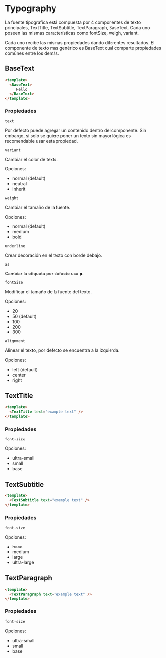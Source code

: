 # Typography

La fuente tipografica está compuesta por 4 componentes de texto principales, TextTitle, TextSubtitle, TextParagraph, BaseText. Cada uno poseen las mismas características como fontSize, weigh, variant.

Cada uno recibe las mismas propiedades dando diferentes resultados.
El componente de texto mas genérico es BaseText cual comparte propiedades comúnes entre los demás.


## BaseText

```html
<template>
  <BaseText>
     Hello 
  </BaseText>
</template>
```

### Propiedades

```text```

Por defecto puede agregar un contenido dentro del componente. Sin embargo, si solo se quiere poner un texto sin mayor lógica es recomendable usar esta propiedad.

```variant```

Cambiar el color de texto.

Opciones:
* normal (default)
* neutral
* inherit

```weight```

Cambiar el tamaño de la fuente.

Opciones:
* normal (default)
* medium
* bold

```underline```

Crear decoración en el texto con borde debajo.

```as```

Cambiar la etiqueta por defecto usa **p**.

```fontSize```

Modificar el tamaño de la fuente del texto.

Opciones:
* 20 
* 50 (default)
* 100
* 200
* 300

```alignment```

Alinear el texto, por defecto se encuentra a la izquierda.

Opciones:
* left (default)
* center
* right

## TextTitle 

```html
<template>
  <TextTitle text="example text" />
</template>
```

### Propiedades

```font-size```

Opciones:
- ultra-small
- small
- base

## TextSubtitle

```html
<template>
  <TextSubtitle text="example text" />
</template>
```
### Propiedades

```font-size```

Opciones:
- base
- medium
- large
- ultra-large

## TextParagraph

```html
<template>
  <TextParagraph text="example text" />
</template>
```

### Propiedades

```font-size```

Opciones:
- ultra-small
- small
- base